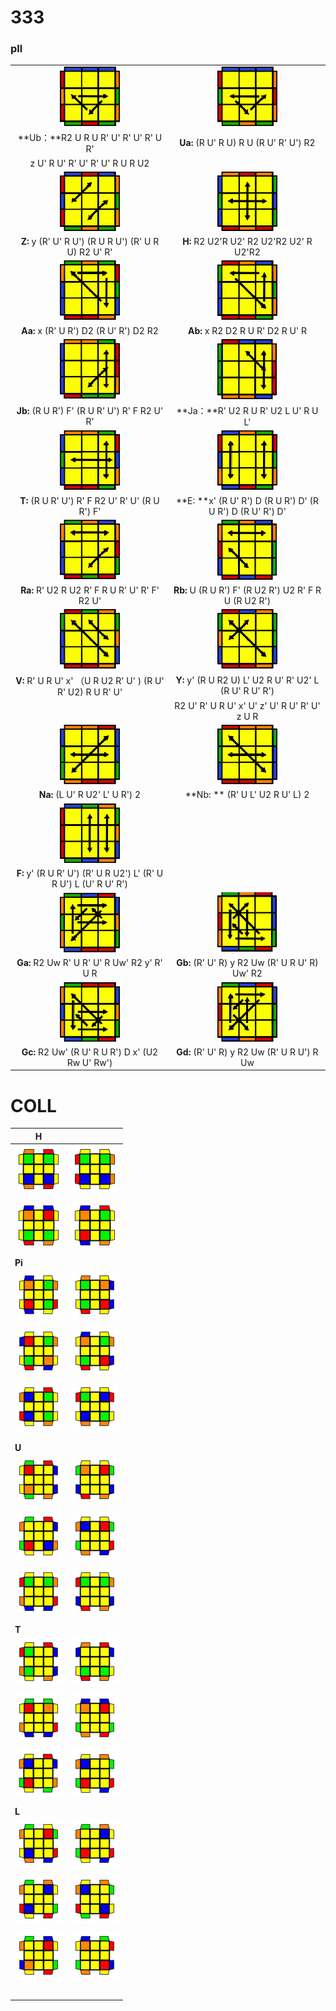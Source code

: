 # 333

### pll

|                                                              |                                                              |
| :----------------------------------------------------------: | :----------------------------------------------------------: |
| ![image-20231213102112210](./333.assets/image-20231213102112210.png) | ![image-20231213102121305](./333.assets/image-20231213102121305.png) |
|             **Ub：**R2 U R U R' U' R' U' R' U R'             |            **Ua:** (R U' R U) R U (R U' R' U') R2            |
|                z U' R U' R' U' R' U' R U R U2                |                                                              |
| ![image-20231213102232990](./333.assets/image-20231213102232990.png) | ![image-20231213102238577](./333.assets/image-20231213102238577.png) |
|     **Z:** y (R' U' R U') (R U R U') (R' U R U) R2 U' R'     |           **H:** R2 U2'R U2' R2 U2'R2 U2' R U2'R2            |
| ![image-20231213102956346](./333.assets/image-20231213102956346.png) | ![image-20231213103000385](./333.assets/image-20231213103000385.png) |
|            **Aa:** x (R' U R') D2 (R U' R') D2 R2            |              **Ab:**  x R2 D2 R U R' D2 R U' R               |
| ![image-20231213103022075](./333.assets/image-20231213103022075.png) | ![image-20231213103028584](./333.assets/image-20231213103028584.png) |
|        **Jb:** (R U R') F' (R U R' U') R' F R2 U' R'         |             **Ja：**R' U2 R U R' U2 L U' R U L'              |
| ![image-20231213103116528](./333.assets/image-20231213103116528.png) | ![image-20231212141218374](./333.assets/image-20231212141218374.png) |
|       **T:**  (R U R' U') R' F R2 U' R' U' (R U R') F'       |  **E: **x' (R U' R') D (R U R') D' (R U R') D (R U' R') D'   |
| ![image-20231213103137678](./333.assets/image-20231213103137678.png) | ![image-20231213103159651](./333.assets/image-20231213103159651.png) |
|        **Ra:** R' U2 R U2 R' F R U R' U' R' F' R2 U'         |    **Rb:** U (R U R') F' (R U2 R') U2 R' F R U (R U2 R')     |
| ![image-20231212134515741](./333.assets/image-20231212134515741.png) | ![image-20231212134546762](./333.assets/image-20231212134546762.png) |
| **V:**  R' U R U' x' （U R U2 R' U'  ) (R U' R' U2) R U R' U' |   **Y:** y' (R U R2 U) L' U2 R U' R' U2' L (R U' R U' R')    |
|                                                              |         R2 U' R' U R U' x' U' z' U' R U' R' U' z U R         |
| ![image-20231212134549527](./333.assets/image-20231212134549527.png) | ![image-20231212134553797](./333.assets/image-20231212134553797.png) |
|                **Na:** (L U' R U2' L' U R') 2                |               **Nb: ** (R' U L' U2 R U' L)  2                |
| ![image-20231212140500442](./333.assets/image-20231212140500442.png) |                                                              |
| **F:** y' (R U R' U') (R' U R U2') L' (R' U R U') L (U' R U' R') |                                                              |
| ![image-20231213113738231](./333.assets/image-20231213113738231.png) | ![image-20231213113750216](./333.assets/image-20231213113750216.png) |
|         **Ga:** R2 Uw R' U R' U' R Uw' R2 y' R' U R          |        **Gb:** (R' U' R) y R2 Uw (R' U R U' R) Uw' R2        |
| ![image-20231213113754891](./333.assets/image-20231213113754891.png) | ![image-20231213113757355](./333.assets/image-20231213113757355.png) |
|      **Gc:**  R2 Uw' (R U' R U R') D x' (U2 Rw U' Rw')       |          **Gd:** (R' U' R) y R2 Uw (R' U R U') R Uw          |



# COLL

| H                                                            |                                                              |
| ------------------------------------------------------------ | ------------------------------------------------------------ |
| ![image-20231213174028633](./333.assets/image-20231213174028633.png) | ![image-20231213174031270](./333.assets/image-20231213174031270.png) |
|                                                              |                                                              |
| ![image-20231213174033976](./333.assets/image-20231213174033976.png) | ![image-20231213174036914](./333.assets/image-20231213174036914.png) |
|                                                              |                                                              |
| **Pi**                                                       |                                                              |
| ![image-20231214140318587](./333.assets/image-20231214140318587.png) | ![image-20231214140321779](./333.assets/image-20231214140321779.png) |
|                                                              |                                                              |
| ![image-20231214140324229](./333.assets/image-20231214140324229.png) | ![image-20231214140326620](./333.assets/image-20231214140326620.png) |
|                                                              |                                                              |
| ![image-20231214140329240](./333.assets/image-20231214140329240.png) | ![image-20231214140331624](./333.assets/image-20231214140331624.png) |
|                                                              |                                                              |
|                                                              |                                                              |
| **U**                                                        |                                                              |
| ![image-20231214140345431](./333.assets/image-20231214140345431.png) | ![image-20231214140352311](./333.assets/image-20231214140352311.png) |
|                                                              |                                                              |
| ![image-20231214140347246](./333.assets/image-20231214140347246.png) | ![image-20231214140354621](./333.assets/image-20231214140354621.png) |
|                                                              |                                                              |
| ![image-20231214140349622](./333.assets/image-20231214140349622.png) | ![image-20231214140356881](./333.assets/image-20231214140356881.png) |
|                                                              |                                                              |
| **T**                                                        |                                                              |
| ![image-20231214140532949](./333.assets/image-20231214140532949.png) | ![image-20231214140534575](./333.assets/image-20231214140534575.png) |
|                                                              |                                                              |
| ![image-20231214140536402](./333.assets/image-20231214140536402.png) | ![image-20231214140540666](./333.assets/image-20231214140540666.png) |
|                                                              |                                                              |
| ![image-20231214140538262](./333.assets/image-20231214140538262.png) | ![image-20231214140544412](./333.assets/image-20231214140544412.png) |
|                                                              |                                                              |
| **L**                                                        |                                                              |
| ![image-20231214140552881](./333.assets/image-20231214140552881.png) | ![image-20231214140606842](./333.assets/image-20231214140606842.png) |
|                                                              |                                                              |
| ![image-20231214140556277](./333.assets/image-20231214140556277.png) | ![image-20231214140603561](./333.assets/image-20231214140603561.png) |
|                                                              |                                                              |
| ![image-20231214140557840](./333.assets/image-20231214140557840.png) | ![image-20231214140602164](./333.assets/image-20231214140602164.png) |
|                                                              |                                                              |
|                                                              |                                                              |
|                                                              |                                                              |
|                                                              |                                                              |
|                                                              |                                                              |


